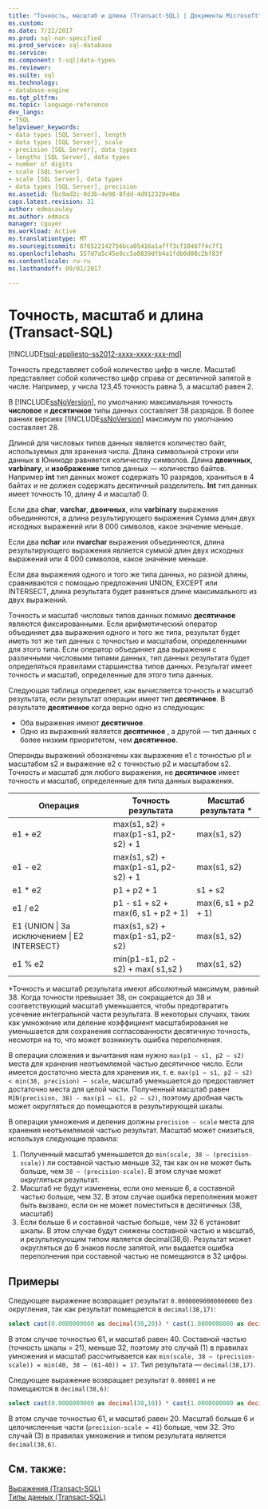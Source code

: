 ```yaml
---
title: "Точность, масштаб и длина (Transact-SQL) | Документы Microsoft"
ms.custom: 
ms.date: 7/22/2017
ms.prod: sql-non-specified
ms.prod_service: sql-database
ms.service: 
ms.component: t-sql|data-types
ms.reviewer: 
ms.suite: sql
ms.technology:
- database-engine
ms.tgt_pltfrm: 
ms.topic: language-reference
dev_langs:
- TSQL
helpviewer_keywords:
- data types [SQL Server], length
- data types [SQL Server], scale
- precision [SQL Server], data types
- lengths [SQL Server], data types
- number of digits
- scale [SQL Server]
- scale [SQL Server], data types
- data types [SQL Server], precision
ms.assetid: fbc9ad2c-0d3b-4e98-8fdd-4d912328e40a
caps.latest.revision: 31
author: edmacauley
ms.author: edmaca
manager: cguyer
ms.workload: Active
ms.translationtype: MT
ms.sourcegitcommit: 876522142756bca05416a1afff3cf10467f4c7f1
ms.openlocfilehash: 557d7a5c45e9cc5a0839dfb4a1fdb0d08c2bf83f
ms.contentlocale: ru-ru
ms.lasthandoff: 09/01/2017

---
```

# <a name="precision-scale-and-length-transact-sql"></a>Точность, масштаб и длина (Transact-SQL)
[!INCLUDE[tsql-appliesto-ss2012-xxxx-xxxx-xxx-md](../../includes/tsql-appliesto-ss2012-xxxx-xxxx-xxx-md.md)]

Точность представляет собой количество цифр в числе. Масштаб представляет собой количество цифр справа от десятичной запятой в числе. Например, у числа 123,45 точность равна 5, а масштаб равен 2.
  
В [!INCLUDE[ssNoVersion](../../includes/ssnoversion-md.md)], по умолчанию максимальная точность **числовое** и **десятичное** типы данных составляет 38 разрядов. В более ранних версиях [!INCLUDE[ssNoVersion](../../includes/ssnoversion-md.md)] максимум по умолчанию составляет 28.
  
Длиной для числовых типов данных является количество байт, используемых для хранения числа. Длина символьной строки или данных в Юникоде равняется количеству символов. Длина **двоичных**, **varbinary**, и **изображение** типов данных — количество байтов. Например **int** тип данных может содержать 10 разрядов, храниться в 4 байтах и не должен содержать десятичный разделитель. **Int** тип данных имеет точность 10, длину 4 и масштаб 0.
  
Если два **char**, **varchar**, **двоичных**, или **varbinary** выражения объединяются, а длина результирующего выражения Сумма длин двух исходных выражений или 8 000 символов, какое значение меньше.
  
Если два **nchar** или **nvarchar** выражения объединяются, длина результирующего выражения является суммой длин двух исходных выражений или 4 000 символов, какое значение меньше.
  
Если два выражения одного и того же типа данных, но разной длины, сравниваются с помощью предложения UNION, EXCEPT или INTERSECT, длина результата будет равняться длине максимального из двух выражений.
  
Точность и масштаб числовых типов данных помимо **десятичное** являются фиксированными. Если арифметический оператор объединяет два выражения одного и того же типа, результат будет иметь тот же тип данных с точностью и масштабом, определенными для этого типа. Если оператор объединяет два выражения с различными числовыми типами данных, тип данных результата будет определяться правилами старшинства типов данных. Результат имеет точность и масштаб, определенные для этого типа данных.
  
Следующая таблица определяет, как вычисляется точность и масштаб результата, если результат операции имеет тип **десятичное**. В результате **десятичное** когда верно одно из следующих:
-   Оба выражения имеют **десятичное**.  
-   Одно из выражений является **десятичное** , а другой — тип данных с более низким приоритетом, чем **десятичное**.  
  
Операнды выражений обозначены как выражение e1 с точностью p1 и масштабом s2 и выражение e2 с точностью p2 и масштабом s2. Точность и масштаб для любого выражения, не **десятичное** имеет точность и масштаб, определенные для типа данных выражения.
  
|Операция|Точность результата|Масштаб результата *|  
|---|---|---|
|e1 + e2|max(s1, s2) + max(p1-s1, p2-s2) + 1|max(s1, s2)|  
|e1 - e2|max(s1, s2) + max(p1-s1, p2-s2) + 1|max(s1, s2)|  
|e1 * e2|p1 + p2 + 1|s1 + s2|  
|e1 / e2|p1 - s1 + s2 + max(6, s1 + p2 + 1)|max(6, s1 + p2 + 1)|  
|E1 {UNION &#124; За исключением &#124; E2 INTERSECT}|max(s1, s2) + max(p1-s1, p2-s2)|max(s1, s2)|  
|e1 % e2|min(p1-s1, p2 -s2) + max( s1,s2 )|max(s1, s2)|  
  
\*Точность и масштаб результата имеют абсолютный максимум, равный 38. Когда точности превышает 38, он сокращается до 38 и соответствующий масштаб уменьшается, чтобы предотвратить усечение интегральной части результата. В некоторых случаях, таких как умножение или деление коэффициент масштабирования не уменьшается для сохранения согласованности десятичную точность, несмотря на то, что может возникнуть ошибка переполнения.

В операции сложения и вычитания нам нужно `max(p1 – s1, p2 – s2)` места для хранения неотъемлемой частью десятичное число. Если имеется достаточно места для хранения их, т. е. `max(p1 – s1, p2 – s2) < min(38, precision) – scale`, масштаб уменьшается до предоставляет достаточно места для целой части. Полученный масштаб равен `MIN(precision, 38) - max(p1 – s1, p2 – s2)`, поэтому дробная часть может округляться до помещаются в результирующей шкалы.

В операции умножения и деления должны `precision - scale` места для хранения неотъемлемой частью результат. Масштаб может снизиться, используя следующие правила:
1.  Полученный масштаб уменьшается до `min(scale, 38 – (precision-scale))` ли составной частью меньше 32, так как он не может быть больше, чем `38 – (precision-scale)`. В этом случае может округляться результат.
1. Масштаб не будут изменены, если оно меньше 6, а составной частью больше, чем 32. В этом случае ошибка переполнения может быть вызвано, если он не может поместиться в десятичных (38, масштаб) 
1. Если больше 6 и составной частью больше, чем 32 6 установит шкалы. В этом случае будут снижены составной частью и масштаб, и результирующим типом является decimal(38,6). Результат может округляться до 6 знаков после запятой, или выдается ошибка переполнения при составной частью не помещаются в 32 цифры.

## <a name="examples"></a>Примеры
Следующее выражение возвращает результат `0.00000090000000000` без округления, так как результат помещается в `decimal(38,17)`:
```sql
select cast(0.0000009000 as decimal(30,20)) * cast(1.0000000000 as decimal(30,20)) [decimal 38,17]
```
В этом случае точностью 61, и масштаб равен 40.
Составной частью (точность шкалы = 21), меньше 32, поэтому это случай (1) в правилах умножения и масштаб рассчитывается как `min(scale, 38 – (precision-scale)) = min(40, 38 – (61-40)) = 17`. Тип результата — `decimal(38,17)`.

Следующее выражение возвращает результат `0.000001` и не помещаются в `decimal(38,6)`:
```sql
select cast(0.0000009000 as decimal(30,10)) * cast(1.0000000000 as decimal(30,10)) [decimal(38, 6)]
```
В этом случае точностью 61, и масштаб равен 20.
Масштаб больше 6 и целочисленные части (`precision-scale = 41`) больше, чем 32. Это случай (3) в правилах умножения и типом результата является `decimal(38,6)`.

## <a name="see-also"></a>См. также:
[Выражения (Transact-SQL)](../../t-sql/language-elements/expressions-transact-sql.md)  
[Типы данных (Transact-SQL)](../../t-sql/data-types/data-types-transact-sql.md)
  
  

